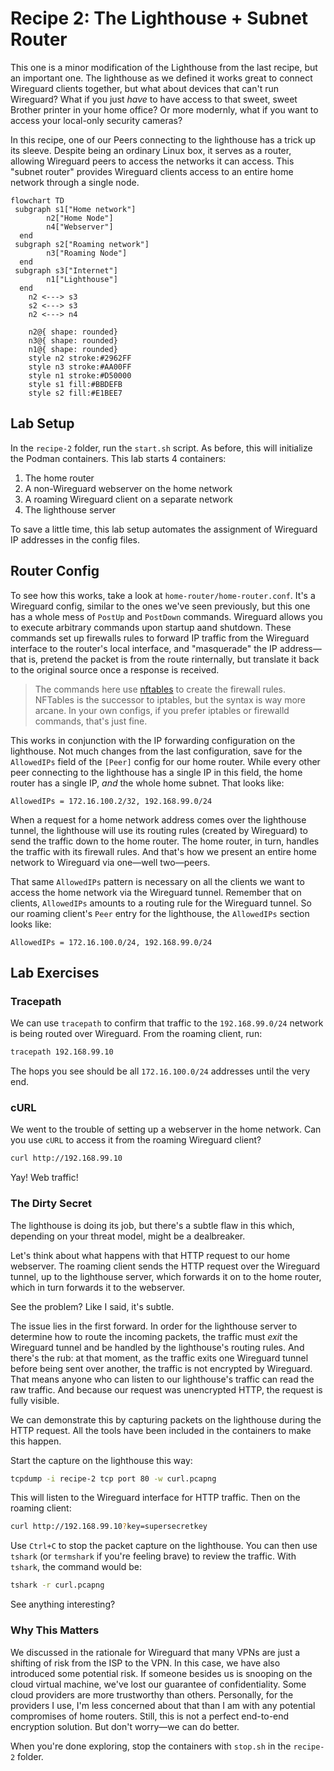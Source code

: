# Recipe 2: The Lighthouse + Subnet Router

This one is a minor modification of the Lighthouse from the last recipe, but an important one. The lighthouse as we defined it works great to connect Wireguard clients together, but what about devices that can't run Wireguard? What if you just _have_ to have access to that sweet, sweet Brother printer in your home office? Or more modernly, what if you want to access your local-only security cameras?

In this recipe, one of our Peers connecting to the lighthouse has a trick up its sleeve. Despite being an ordinary Linux box, it serves as a router, allowing Wireguard peers to access the networks it can access. This "subnet router" provides Wireguard clients access to an entire home network through a single node.

```mermaid
flowchart TD
 subgraph s1["Home network"]
        n2["Home Node"]
        n4["Webserver"]
  end
 subgraph s2["Roaming network"]
        n3["Roaming Node"]
  end
 subgraph s3["Internet"]
        n1["Lighthouse"]
  end
    n2 <---> s3
    s2 <---> s3
    n2 <---> n4

    n2@{ shape: rounded}
    n3@{ shape: rounded}
    n1@{ shape: rounded}
    style n2 stroke:#2962FF
    style n3 stroke:#AA00FF
    style n1 stroke:#D50000
    style s1 fill:#BBDEFB
    style s2 fill:#E1BEE7
```

## Lab Setup

In the `recipe-2` folder, run the `start.sh` script. As before, this will initialize the Podman containers. This lab starts 4 containers:

1. The home router
2. A non-Wireguard webserver on the home network
3. A roaming Wireguard client on a separate network
4. The lighthouse server

To save a little time, this lab setup automates the assignment of Wireguard IP addresses in the config files.

## Router Config

To see how this works, take a look at `home-router/home-router.conf`. It's a Wireguard config, similar to the ones we've seen previously, but this one has a whole mess of `PostUp` and `PostDown` commands. Wireguard allows you to execute arbitrary commands upon startup aand shutdown. These commands set up firewalls rules to forward IP traffic from the Wireguard interface to the router's local interface, and "masquerade" the IP address—that is, pretend the packet is from the route rinternally, but translate it back to the original source once a response is received.

> The commands here use [nftables](https://wiki.nftables.org/wiki-nftables/index.php/Main_Page) to create the firewall rules. NFTables is the successor to iptables, but the syntax is way more arcane. In your own configs, if you prefer iptables or firewalld commands, that's just fine.

This works in conjunction with the IP forwarding configuration on the lighthouse. Not much changes from the last configuration, save for the `AllowedIPs` field of the `[Peer]` config for our home router. While every other peer connecting to the lighthouse has a single IP in this field, the home router has a single IP, _and_ the whole home subnet. That looks like:

```
AllowedIPs = 172.16.100.2/32, 192.168.99.0/24
```

When a request for a home network address comes over the lighthouse tunnel, the lighthouse will use its routing rules (created by Wireguard) to send the traffic down to the home router. The home router, in turn, handles the traffic with its firewall rules. And that's how we present an entire home network to Wireguard via one—well two—peers.

That same `AllowedIPs` pattern is necessary on all the clients we want to access the home network via the Wireguard tunnel. Remember that on clients, `AllowedIPs` amounts to a routing rule for the Wireguard tunnel. So our roaming client's `Peer` entry for the lighthouse, the `AllowedIPs` section looks like:

```
AllowedIPs = 172.16.100.0/24, 192.168.99.0/24     
```

## Lab Exercises

### Tracepath

We can use `tracepath` to confirm that traffic to the `192.168.99.0/24` network is being routed over Wireguard. From the roaming client, run:

```bash
tracepath 192.168.99.10
```

The hops you see should be all `172.16.100.0/24` addresses until the very end.

### cURL

We went to the trouble of setting up a webserver in the home network. Can you use `cURL` to access it from the roaming Wireguard client?

```bash
curl http://192.168.99.10
```

Yay! Web traffic!

### The Dirty Secret

The lighthouse is doing its job, but there's a subtle flaw in this which, depending on your threat model, might be a dealbreaker.

Let's think about what happens with that HTTP request to our home webserver. The roaming client sends the HTTP request over the Wireguard tunnel, up to the lighthouse server, which forwards it on to the home router, which in turn forwards it to the webserver.

See the problem? Like I said, it's subtle.

The issue lies in the first forward. In order for the lighthouse server to determine how to route the incoming packets, the traffic must _exit_ the Wireguard tunnel and be handled by the lighthouse's routing rules. And there's the rub: at that moment, as the traffic exits one Wireguard tunnel before being sent over another, the traffic is not encrypted by Wireguard. That means anyone who can listen to our lighthouse's traffic can read the raw traffic. And because our request was unencrypted HTTP, the request is fully visible.

We can demonstrate this by capturing packets on the lighthouse during the HTTP request. All the tools have been included in the containers to make this happen.

Start the capture on the lighthouse this way:

```bash
tcpdump -i recipe-2 tcp port 80 -w curl.pcapng
```

This will listen to the Wireguard interface for HTTP traffic. Then on the roaming client:

```bash
curl http://192.168.99.10?key=supersecretkey
```

Use `Ctrl+C` to stop the packet capture on the lighthouse. You can then use `tshark` (or `termshark` if you're feeling brave) to review the traffic. With `tshark`, the command would be:

```bash
tshark -r curl.pcapng
```

See anything interesting?

### Why This Matters

We discussed in the rationale for Wireguard that many VPNs are just a shifting of risk from the ISP to the VPN. In this case, we have also introduced some potential risk. If someone besides us is snooping on the cloud virtual machine, we've lost our guarantee of confidentiality. Some cloud providers are more trustworthy than others. Personally, for the providers I use, I'm less concerned about that than I am with any potential compromises of home routers. Still, this is not a perfect end-to-end encryption solution.
But don't worry—we can do better.

When you're done exploring, stop the containers with `stop.sh` in the `recipe-2` folder.
